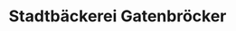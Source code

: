 ---
title: "Stadtbäckerei Gatenbröcker"
url: /gelsenkirchen/stadtbaeckerei-gatenbroecker-bahnhofstrasse/
shop: Bäckerei
---